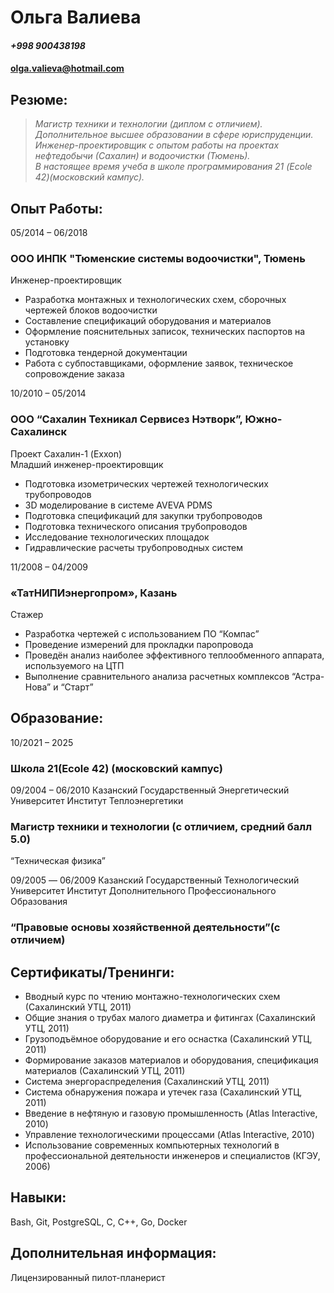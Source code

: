 # **Ольга Валиева**

#### _+998 900438198_
#### <olga.valieva@hotmail.com>

## Резюме:
> _Магистр техники и технологии (диплом с отличием).\
> Дополнительное высшее образовании в  сфере юриспруденции.\
> Инженер-проектировщик с опытом работы на проектах нефтедобычи (Сахалин) и водоочистки (Тюмень).\
> В настоящее время учеба в школе программирования 21 (Ecole 42)(московский кампус)._

## Опыт Работы:	
05/2014 – 06/2018
### ООО ИНПК "Тюменские системы водоочистки", Тюмень
Инженер-проектировщик
* Разработка монтажных и технологических схем, сборочных чертежей блоков водоочистки
* Составление спецификаций оборудования и материалов
* Оформление пояснительных записок, технических паспортов на установку
* Подготовка тендерной документации
* Работа с субпоставщиками, оформление заявок, техническое сопровождение заказа

10/2010 – 05/2014
### ООО “Сахалин Техникал Сервисез Нэтворк”, Южно-Сахалинск
Проект Сахалин-1 (Exxon)  
Младший инженер-проектировщик
* Подготовка изометрических чертежей технологических трубопроводов
* 3D моделирование в системе AVEVA PDMS
* Подготовка спецификаций для закупки трубопроводов
* Подготовка технического описания трубопроводов
* Исследование технологических площадок
* Гидравлические расчеты трубопроводных систем

11/2008 – 04/2009	
### «ТатНИПИэнергопром», Казань
Стажер
* Разработка чертежей с использованием ПО “Компас”
* Проведение измерений для прокладки паропровода
* Проведён анализ наиболее эффективного теплообменного аппарата, используемого на ЦТП
* Выполнение сравнительного анализа расчетных комплексов “Астра-Нова” и “Старт”
	
## Образование:
10/2021 – 2025
### Школа 21(Ecole 42) (московский кампус)
09/2004 – 06/2010
Казанский Государственный Энергетический Университет
Институт Теплоэнергетики
### Магистр техники и технологии (с отличием, средний балл 5.0)
“Техническая физика”

09/2005 –– 06/2009
Казанский Государственный Технологический Университет
Институт Дополнительного Профессионального Образования
### “Правовые основы хозяйственной деятельности”(с отличием)

## Сертификаты/Тренинги:
* Вводный курс по чтению монтажно-технологических схем (Сахалинский УТЦ, 2011)
* Общие знания о трубах малого диаметра и фитингах (Сахалинский УТЦ, 2011)
* Грузоподъёмное оборудование и его оснастка (Сахалинский УТЦ, 2011)
* Формирование заказов материалов и оборудования, спецификация материалов (Сахалинский УТЦ, 2011)
* Система энергораспределения (Сахалинский УТЦ, 2011)
* Система обнаружения пожара и утечек газа (Сахалинский УТЦ, 2011)
* Введение в нефтяную и газовую промышленность (Atlas Interactive, 2010)
* Управление технологическими процессами (Atlas Interactive, 2010)
* Использование современных компьютерных технологий в профессиональной деятельности инженеров и специалистов (КГЭУ, 2006)

## Навыки:
Bash, Git, PostgreSQL, С, С++, Go, Docker

## Дополнительная информация:
Лицензированный пилот-планерист